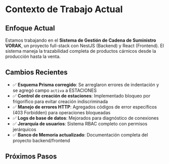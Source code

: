# Contexto de Trabajo Actual

## Enfoque Actual
Estamos trabajando en el **Sistema de Gestión de Cadena de Suministro VORAK**, un proyecto full-stack con NestJS (Backend) y React (Frontend). El sistema maneja la trazabilidad completa de productos cárnicos desde la producción hasta la venta.

## Cambios Recientes
- ✅ **Esquema Prisma corregido**: Se arreglaron errores de indentación y se agregó campo `activa` a ESTACIONES
- ✅ **Control de creación de estaciones**: Implementado bloqueo por frigorífico para evitar creación indiscriminada
- ✅ **Manejo de errores HTTP**: Agregados códigos de error específicos (403 Forbidden) para operaciones bloqueadas
- ✅ **Logs de base de datos**: Mejorados para diagnóstico de conexiones
- ✅ **Jerarquía de usuarios**: Sistema RBAC completo con permisos jerárquicos
- ✅ **Banco de Memoria actualizado**: Documentación completa del proyecto backend/frontend

## Próximos Pasos
